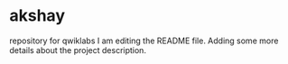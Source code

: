 # akshay
repository for qwiklabs
I am editing the README file. Adding some more details about the project description.
